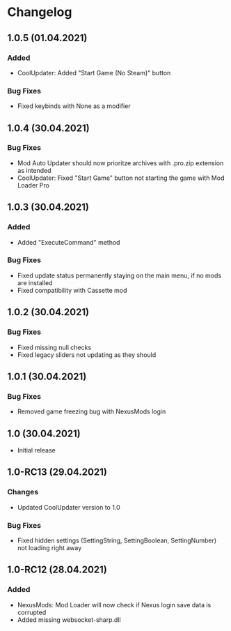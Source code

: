 # Changelog

## 1.0.5 (01.04.2021)

### Added

- CoolUpdater: Added "Start Game (No Steam)" button

### Bug Fixes

- Fixed keybinds with None as a modifier

## 1.0.4 (30.04.2021)

### Bug Fixes

- Mod Auto Updater should now prioritze archives with .pro.zip extension as intended
- CoolUpdater: Fixed "Start Game" button not starting the game with Mod Loader Pro

## 1.0.3 (30.04.2021)

### Added

- Added "ExecuteCommand" method

### Bug Fixes

- Fixed update status permanently  staying on the main menu, if no mods are installed
- Fixed compatibility with Cassette mod

## 1.0.2 (30.04.2021)

### Bug Fixes

- Fixed missing null checks
- Fixed legacy sliders not updating as they should

## 1.0.1 (30.04.2021)

### Bug Fixes

- Removed game freezing bug with NexusMods login

## 1.0 (30.04.2021)

- Initial release

## 1.0-RC13 (29.04.2021)

### Changes

- Updated CoolUpdater version to 1.0

### Bug Fixes

- Fixed hidden settings (SettingString, SettingBoolean, SettingNumber) not loading right away

## 1.0-RC12 (28.04.2021)

### Added

- NexusMods: Mod Loader will now check if Nexus login save data is corrupted
- Added missing websocket-sharp.dll

